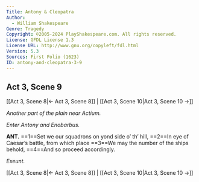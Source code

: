 ```yaml
---
Title: Antony & Cleopatra
Author: 
  - William Shakespeare
Genre: Tragedy
Copyright: ©2005-2024 PlayShakespeare.com. All rights reserved.
License: GFDL License 1.3
License URL: http://www.gnu.org/copyleft/fdl.html
Version: 5.3
Sources: First Folio (1623)
ID: antony-and-cleopatra-3-9
---
```


## Act 3, Scene 9
[[Act 3, Scene 8|← Act 3, Scene 8]] | [[Act 3, Scene 10|Act 3, Scene 10 →]]

*Another part of the plain near Actium.*

*Enter Antony and Enobarbus.*

**ANT.**
==1==Set we our squadrons on yond side o’ th’ hill,
==2==In eye of Caesar’s battle, from which place
==3==We may the number of the ships behold,
==4==And so proceed accordingly.

*Exeunt.*

[[Act 3, Scene 8|← Act 3, Scene 8]] | [[Act 3, Scene 10|Act 3, Scene 10 →]]